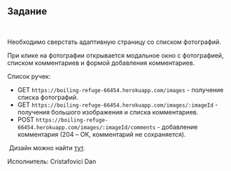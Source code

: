 ## Задание
​

Необходимо сверстать адаптивную страницу со списком фотографий.
​

При клике на фотографии открывается модальное окно с фотографией, списком комментариев и формой добавления комментариев.
​

Список ручек:
* GET `https://boiling-refuge-66454.herokuapp.com/images` - получение списка фотографий.
* GET `https://boiling-refuge-66454.herokuapp.com/images/:imageId` - получения большого изображения и списка комментариев.
* POST `https://boiling-refuge-66454.herokuapp.com/images/:imageId/comments` - добавление комментария (204 – OK, комментарий не сохраняется).

​
Дизайн можно найти [тут](https://www.figma.com/file/3VP0QDK3kjdfbkj8TRrtsx/Test-task?node-id=0%3A1).
​
​

Исполнитель: Cristafovici Dan